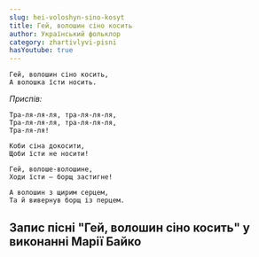 ```yaml
---
slug: hei-voloshyn-sino-kosyt
title: Гей, волошин сіно косить
author: Український фольклор
category: zhartivlyvi-pisni
hasYoutube: true
---
```

```
Гей, волошин сіно косить,
А волошка їсти носить.
```

*Приспів:*

```
Тра-ля-ля-ля, тра-ля-ля-ля,
Тра-ля-ля-ля, тра-ля-ля-ля,
Тра-ля-ля!
```

```
Коби сіна докосити,
Щоби їсти не носити!
```

```
Гей, волоше-волошине,
Ходи їсти — борщ застигне!
```

```
А волошин з щирим серцем,
Та й вивернув борщ із перцем.
```

## Запис пісні "Гей, волошин сіно косить" у виконанні Марії Байко

<YoutubeIframe id="MYel5gMtauE" className="md:w-4/5" />
